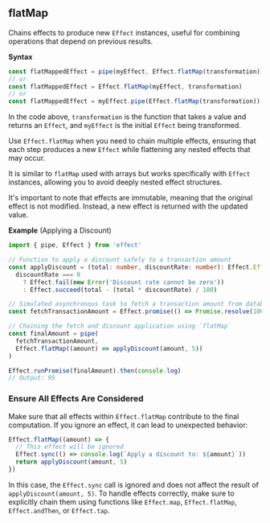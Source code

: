 ## flatMap

Chains effects to produce new `Effect` instances, useful for combining operations that depend on previous results.

**Syntax**

```ts showLineNumbers=false
const flatMappedEffect = pipe(myEffect, Effect.flatMap(transformation))
// or
const flatMappedEffect = Effect.flatMap(myEffect, transformation)
// or
const flatMappedEffect = myEffect.pipe(Effect.flatMap(transformation))
```

In the code above, `transformation` is the function that takes a value and returns an `Effect`, and `myEffect` is the initial `Effect` being transformed.

Use `Effect.flatMap` when you need to chain multiple effects, ensuring that each
step produces a new `Effect` while flattening any nested effects that may
occur.

It is similar to `flatMap` used with arrays but works
specifically with `Effect` instances, allowing you to avoid deeply nested
effect structures.

<Aside type="note" title="Effects are Immutable">
  It's important to note that effects are immutable, meaning that the
  original effect is not modified. Instead, a new effect is returned with
  the updated value.
</Aside>

**Example** (Applying a Discount)

```ts twoslash
import { pipe, Effect } from 'effect'

// Function to apply a discount safely to a transaction amount
const applyDiscount = (total: number, discountRate: number): Effect.Effect<number, Error> =>
  discountRate === 0
    ? Effect.fail(new Error('Discount rate cannot be zero'))
    : Effect.succeed(total - (total * discountRate) / 100)

// Simulated asynchronous task to fetch a transaction amount from database
const fetchTransactionAmount = Effect.promise(() => Promise.resolve(100))

// Chaining the fetch and discount application using `flatMap`
const finalAmount = pipe(
  fetchTransactionAmount,
  Effect.flatMap((amount) => applyDiscount(amount, 5))
)

Effect.runPromise(finalAmount).then(console.log)
// Output: 95
```

### Ensure All Effects Are Considered

Make sure that all effects within `Effect.flatMap` contribute to the final computation. If you ignore an effect, it can lead to unexpected behavior:

```ts {3} showLineNumbers=false
Effect.flatMap((amount) => {
  // This effect will be ignored
  Effect.sync(() => console.log(`Apply a discount to: ${amount}`))
  return applyDiscount(amount, 5)
})
```

In this case, the `Effect.sync` call is ignored and does not affect the result of `applyDiscount(amount, 5)`. To handle effects correctly, make sure to explicitly chain them using functions like `Effect.map`, `Effect.flatMap`, `Effect.andThen`, or `Effect.tap`.
